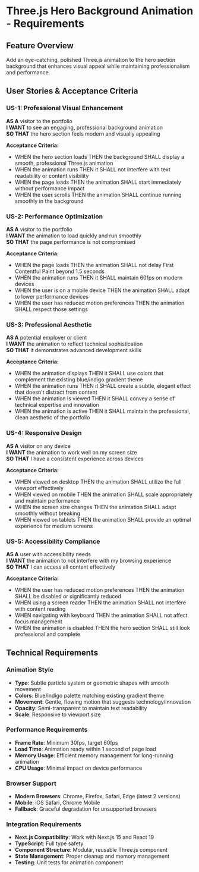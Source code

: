 # Three.js Hero Background Animation - Requirements

## Feature Overview
Add an eye-catching, polished Three.js animation to the hero section background that enhances visual appeal while maintaining professionalism and performance.

## User Stories & Acceptance Criteria

### US-1: Professional Visual Enhancement
**AS A** visitor to the portfolio  
**I WANT** to see an engaging, professional background animation  
**SO THAT** the hero section feels modern and visually appealing  

**Acceptance Criteria:**
- WHEN the hero section loads THEN the background SHALL display a smooth, professional Three.js animation
- WHEN the animation runs THEN it SHALL not interfere with text readability or content visibility
- WHEN the page loads THEN the animation SHALL start immediately without performance impact
- WHEN the user scrolls THEN the animation SHALL continue running smoothly in the background

### US-2: Performance Optimization
**AS A** visitor to the portfolio  
**I WANT** the animation to load quickly and run smoothly  
**SO THAT** the page performance is not compromised  

**Acceptance Criteria:**
- WHEN the page loads THEN the animation SHALL not delay First Contentful Paint beyond 1.5 seconds
- WHEN the animation runs THEN it SHALL maintain 60fps on modern devices
- WHEN the user is on a mobile device THEN the animation SHALL adapt to lower performance devices
- WHEN the user has reduced motion preferences THEN the animation SHALL respect those settings

### US-3: Professional Aesthetic
**AS A** potential employer or client  
**I WANT** the animation to reflect technical sophistication  
**SO THAT** it demonstrates advanced development skills  

**Acceptance Criteria:**
- WHEN the animation displays THEN it SHALL use colors that complement the existing blue/indigo gradient theme
- WHEN the animation runs THEN it SHALL create a subtle, elegant effect that doesn't distract from content
- WHEN the animation is viewed THEN it SHALL convey a sense of technical expertise and innovation
- WHEN the animation is active THEN it SHALL maintain the professional, clean aesthetic of the portfolio

### US-4: Responsive Design
**AS A** visitor on any device  
**I WANT** the animation to work well on my screen size  
**SO THAT** I have a consistent experience across devices  

**Acceptance Criteria:**
- WHEN viewed on desktop THEN the animation SHALL utilize the full viewport effectively
- WHEN viewed on mobile THEN the animation SHALL scale appropriately and maintain performance
- WHEN the screen size changes THEN the animation SHALL adapt smoothly without breaking
- WHEN viewed on tablets THEN the animation SHALL provide an optimal experience for medium screens

### US-5: Accessibility Compliance
**AS A** user with accessibility needs  
**I WANT** the animation to not interfere with my browsing experience  
**SO THAT** I can access all content effectively  

**Acceptance Criteria:**
- WHEN the user has reduced motion preferences THEN the animation SHALL be disabled or significantly reduced
- WHEN using a screen reader THEN the animation SHALL not interfere with content reading
- WHEN navigating with keyboard THEN the animation SHALL not affect focus management
- WHEN the animation is disabled THEN the hero section SHALL still look professional and complete

## Technical Requirements

### Animation Style
- **Type**: Subtle particle system or geometric shapes with smooth movement
- **Colors**: Blue/indigo palette matching existing gradient theme
- **Movement**: Gentle, flowing motion that suggests technology/innovation
- **Opacity**: Semi-transparent to maintain text readability
- **Scale**: Responsive to viewport size

### Performance Requirements
- **Frame Rate**: Minimum 30fps, target 60fps
- **Load Time**: Animation ready within 1 second of page load
- **Memory Usage**: Efficient memory management for long-running animation
- **CPU Usage**: Minimal impact on device performance

### Browser Support
- **Modern Browsers**: Chrome, Firefox, Safari, Edge (latest 2 versions)
- **Mobile**: iOS Safari, Chrome Mobile
- **Fallback**: Graceful degradation for unsupported browsers

### Integration Requirements
- **Next.js Compatibility**: Work with Next.js 15 and React 19
- **TypeScript**: Full type safety
- **Component Structure**: Modular, reusable Three.js component
- **State Management**: Proper cleanup and memory management
- **Testing**: Unit tests for animation component 